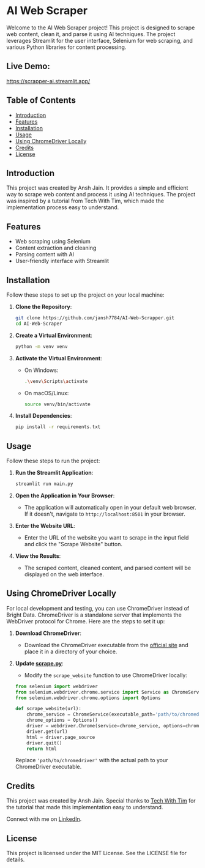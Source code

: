 # AI Web Scraper

Welcome to the AI Web Scraper project! This project is designed to scrape web content, clean it, and parse it using AI techniques. The project leverages Streamlit for the user interface, Selenium for web scraping, and various Python libraries for content processing.

## Live Demo:
https://scrapper-ai.streamlit.app/

## Table of Contents
- [Introduction](#introduction)
- [Features](#features)
- [Installation](#installation)
- [Usage](#usage)
- [Using ChromeDriver Locally](#using-chromedriver-locally)
- [Credits](#credits)
- [License](#license)

## Introduction

This project was created by Ansh Jain. It provides a simple and efficient way to scrape web content and process it using AI techniques. The project was inspired by a tutorial from Tech With Tim, which made the implementation process easy to understand.

## Features

- Web scraping using Selenium
- Content extraction and cleaning
- Parsing content with AI
- User-friendly interface with Streamlit

## Installation

Follow these steps to set up the project on your local machine:

1. **Clone the Repository**:
    ```sh
    git clone https://github.com/jansh7784/AI-Web-Scrapper.git
    cd AI-Web-Scraper
    ```

2. **Create a Virtual Environment**:
    ```sh
    python -m venv venv
    ```

3. **Activate the Virtual Environment**:
    - On Windows:
        ```sh
        .\venv\Scripts\activate
        ```
    - On macOS/Linux:
        ```sh
        source venv/bin/activate
        ```

4. **Install Dependencies**:
    ```sh
    pip install -r requirements.txt
    ```

## Usage

Follow these steps to run the project:

1. **Run the Streamlit Application**:
    ```sh
    streamlit run main.py
    ```

2. **Open the Application in Your Browser**:
    - The application will automatically open in your default web browser. If it doesn't, navigate to `http://localhost:8501` in your browser.

3. **Enter the Website URL**:
    - Enter the URL of the website you want to scrape in the input field and click the "Scrape Website" button.

4. **View the Results**:
    - The scraped content, cleaned content, and parsed content will be displayed on the web interface.

## Using ChromeDriver Locally

For local development and testing, you can use ChromeDriver instead of Bright Data. ChromeDriver is a standalone server that implements the WebDriver protocol for Chrome. Here are the steps to set it up:

1. **Download ChromeDriver**:
    - Download the ChromeDriver executable from the [official site](https://sites.google.com/a/chromium.org/chromedriver/downloads) and place it in a directory of your choice.

2. **Update [scrape.py](http://_vscodecontentref_/1)**:
    - Modify the `scrape_website` function to use ChromeDriver locally:
    ```python
    from selenium import webdriver
    from selenium.webdriver.chrome.service import Service as ChromeService
    from selenium.webdriver.chrome.options import Options

    def scrape_website(url):
        chrome_service = ChromeService(executable_path='path/to/chromedriver')
        chrome_options = Options()
        driver = webdriver.Chrome(service=chrome_service, options=chrome_options)
        driver.get(url)
        html = driver.page_source
        driver.quit()
        return html
    ```

    Replace `'path/to/chromedriver'` with the actual path to your ChromeDriver executable.

## Credits

This project was created by Ansh Jain. Special thanks to [Tech With Tim](https://www.youtube.com/watch?v=Oo8-nEuDBkk&ab_channel=TechWithTim) for the tutorial that made this implementation easy to understand.

Connect with me on [LinkedIn](https://linkedin.com/in/ansh--jain).

## License

This project is licensed under the MIT License. See the LICENSE file for details.



